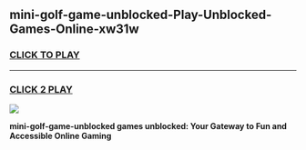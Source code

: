 
## mini-golf-game-unblocked-Play-Unblocked-Games-Online-xw31w
<h3>
<a href="https://premium76.site?title=mini-golf-game-unblocked&ref=25A">CLICK TO PLAY</a></h3>
<hr>

<h3>
<a href="https://premium76.site?title=mini-golf-game-unblocked&ref=25A">CLICK 2 PLAY</a>
  
</h3>

<a href="https://premium76.site?title=mini-golf-game-unblocked&ref=25A"><img src="https://clearcache.store/games.png"></a>


**mini-golf-game-unblocked games unblocked: Your Gateway to Fun and Accessible Online Gaming**
